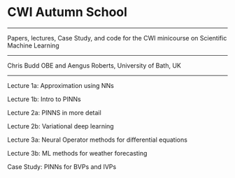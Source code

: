 # CWI Autumn School

----

Papers, lectures, Case Study, and code for the CWI minicourse on Scientific Machine Learning

---

Chris Budd OBE and Aengus Roberts, University of Bath, UK

----

Lecture 1a: Approximation using NNs

Lecture 1b: Intro to PINNs

Lecture 2a: PINNS in more detail

Lecture 2b: Variational deep learning

Lecture 3a: Neural Operator methods for differential equations

Lecture 3b: ML methods for weather forecasting


Case Study: PINNs for BVPs and IVPs


